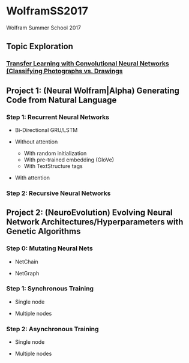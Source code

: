 # WolframSS2017
Wolfram Summer School 2017

## Topic Exploration

### [Transfer Learning with Convolutional Neural Networks (Classifying Photographs vs. Drawings](https://github.com/dan7geo/WolframSS2017/blob/master/IntroTransferLearning.pdf)

## Project 1: (Neural Wolfram|Alpha) Generating Code from Natural Language

### Step 1: Recurrent Neural Networks

* Bi-Directional GRU/LSTM

* Without attention
  * With random initialization
  * With pre-trained embedding (GloVe)
  * With TextStructure tags
  
* With attention

### Step 2: Recursive Neural Networks

## Project 2: (NeuroEvolution) Evolving Neural Network Architectures/Hyperparameters with Genetic Algorithms


### Step 0: Mutating Neural Nets

* NetChain

* NetGraph

### Step 1: Synchronous Training

* Single node

* Multiple nodes

### Step 2: Asynchronous Training

* Single node

* Multiple nodes
